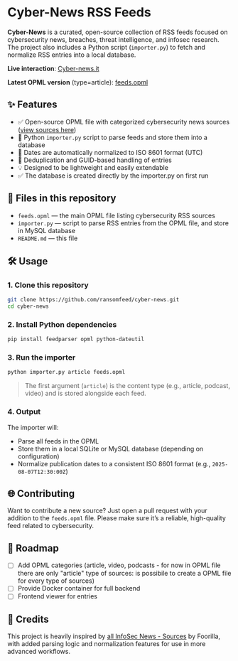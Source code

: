 # Cyber-News RSS Feeds

**Cyber-News** is a curated, open-source collection of RSS feeds focused on cybersecurity news, breaches, threat intelligence, and infosec research. The project also includes a Python script (`importer.py`) to fetch and normalize RSS entries into a local database.

**Live interaction**: [Cyber-news.it](https://cyber-news.it)

**Latest OPML version** (type=article): [feeds.opml](https://github.com/ransomfeed/cyber-news/raw/refs/heads/main/feeds.opml)

## ✨ Features

* ✅ Open-source OPML file with categorized cybersecurity news sources ([view sources here](https://github.com/ransomfeed/cyber-news/blob/main/feed_list.md))
* 🐍 Python `importer.py` script to parse feeds and store them into a database
* 📅 Dates are automatically normalized to ISO 8601 format (UTC)
* 🔁 Deduplication and GUID-based handling of entries
* 💡 Designed to be lightweight and easily extendable
* ✅ The database is created directly by the importer.py on first run

## 📁 Files in this repository

* `feeds.opml` — the main OPML file listing cybersecurity RSS sources
* `importer.py` — script to parse RSS entries from the OPML file, and store in MySQL database
* `README.md` — this file

## 🛠 Usage

### 1. Clone this repository

```bash
git clone https://github.com/ransomfeed/cyber-news.git
cd cyber-news
```

### 2. Install Python dependencies

```bash
pip install feedparser opml python-dateutil
```

### 3. Run the importer

```bash
python importer.py article feeds.opml
```

> The first argument (`article`) is the content type (e.g., article, podcast, video) and is stored alongside each feed.

### 4. Output

The importer will:

* Parse all feeds in the OPML
* Store them in a local SQLite or MySQL database (depending on configuration)
* Normalize publication dates to a consistent ISO 8601 format (e.g., `2025-08-07T12:30:00Z`)

## 🌐 Contributing

Want to contribute a new source? Just open a pull request with your addition to the `feeds.opml` file.
Please make sure it’s a reliable, high-quality feed related to cybersecurity.

## 🧭 Roadmap

* [ ] Add OPML categories (article, video, podcasts - for now in OPML file there are only "article" type of sources: is possibile to create a OPML file for every type of sources)
* [ ] Provide Docker container for full backend
* [ ] Frontend viewer for entries

## 🙏 Credits

This project is heavily inspired by [all InfoSec News - Sources](https://github.com/foorilla/allinfosecnews_sources) by Foorilla, with added parsing logic and normalization features for use in more advanced workflows.

